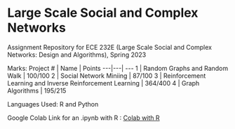 # Large Scale Social and Complex Networks
Assignment Repository for ECE 232E (Large Scale Social and Complex Networks: Design and Algorithms), Spring 2023

Marks:
Project # | Name | Points 
---|---| ---
1 | Random Graphs and Random Walk | 100/100
2 | Social Network Miniing | 87/100
3 | Reinforcement Learning and Inverse Reinforcement Learning | 364/400
4 | Graph Algorithms | 195/215


Languages Used: R and Python 

Google Colab Link for an .ipynb with R : [Colab with R](https://colab.research.google.com/notebook#create=true&language=r)

